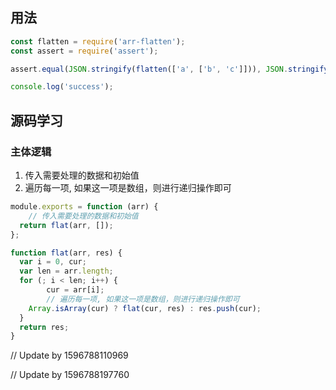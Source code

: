 ## 用法

```javascript
const flatten = require('arr-flatten');
const assert = require('assert');

assert.equal(JSON.stringify(flatten(['a', ['b', 'c']])), JSON.stringify(['a', 'b', 'c']));

console.log('success');
```

## 源码学习

### 主体逻辑
1. 传入需要处理的数据和初始值
2. 遍历每一项, 如果这一项是数组，则进行递归操作即可

```javascript
module.exports = function (arr) {
	// 传入需要处理的数据和初始值
  return flat(arr, []);
};

function flat(arr, res) {
  var i = 0, cur;
  var len = arr.length;
  for (; i < len; i++) {
		cur = arr[i];
		// 遍历每一项, 如果这一项是数组，则进行递归操作即可
    Array.isArray(cur) ? flat(cur, res) : res.push(cur);
  }
  return res;
}
```

// Update by 1596788110969

// Update by 1596788197760
